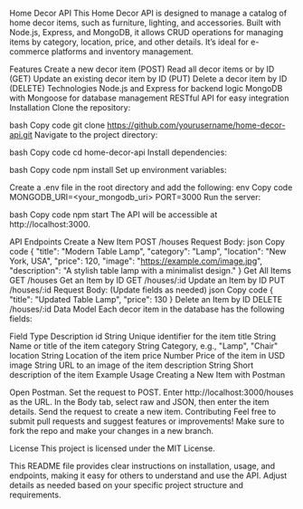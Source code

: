 Home Decor API
This Home Decor API is designed to manage a catalog of home decor items, such as furniture, lighting, and accessories. Built with Node.js, Express, and MongoDB, it allows CRUD operations for managing items by category, location, price, and other details. It’s ideal for e-commerce platforms and inventory management.

Features
Create a new decor item (POST)
Read all decor items or by ID (GET)
Update an existing decor item by ID (PUT)
Delete a decor item by ID (DELETE)
Technologies
Node.js and Express for backend logic
MongoDB with Mongoose for database management
RESTful API for easy integration
Installation
Clone the repository:

bash
Copy code
git clone https://github.com/yourusername/home-decor-api.git
Navigate to the project directory:

bash
Copy code
cd home-decor-api
Install dependencies:

bash
Copy code
npm install
Set up environment variables:

Create a .env file in the root directory and add the following:
env
Copy code
MONGODB_URI=<your_mongodb_uri>
PORT=3000
Run the server:

bash
Copy code
npm start
The API will be accessible at http://localhost:3000.

API Endpoints
Create a New Item
POST /houses
Request Body:
json
Copy code
{
  "title": "Modern Table Lamp",
  "category": "Lamp",
  "location": "New York, USA",
  "price": 120,
  "image": "https://example.com/image.jpg",
  "description": "A stylish table lamp with a minimalist design."
}
Get All Items
GET /houses
Get an Item by ID
GET /houses/:id
Update an Item by ID
PUT /houses/:id
Request Body: (Update fields as needed)
json
Copy code
{
  "title": "Updated Table Lamp",
  "price": 130
}
Delete an Item by ID
DELETE /houses/:id
Data Model
Each decor item in the database has the following fields:

Field	Type	Description
id	String	Unique identifier for the item
title	String	Name or title of the item
category	String	Category, e.g., "Lamp", "Chair"
location	String	Location of the item
price	Number	Price of the item in USD
image	String	URL to an image of the item
description	String	Short description of the item
Example Usage
Creating a New Item with Postman

Open Postman.
Set the request to POST.
Enter http://localhost:3000/houses as the URL.
In the Body tab, select raw and JSON, then enter the item details.
Send the request to create a new item.
Contributing
Feel free to submit pull requests and suggest features or improvements! Make sure to fork the repo and make your changes in a new branch.

License
This project is licensed under the MIT License.

This README file provides clear instructions on installation, usage, and endpoints, making it easy for others to understand and use the API. Adjust details as needed based on your specific project structure and requirements.






